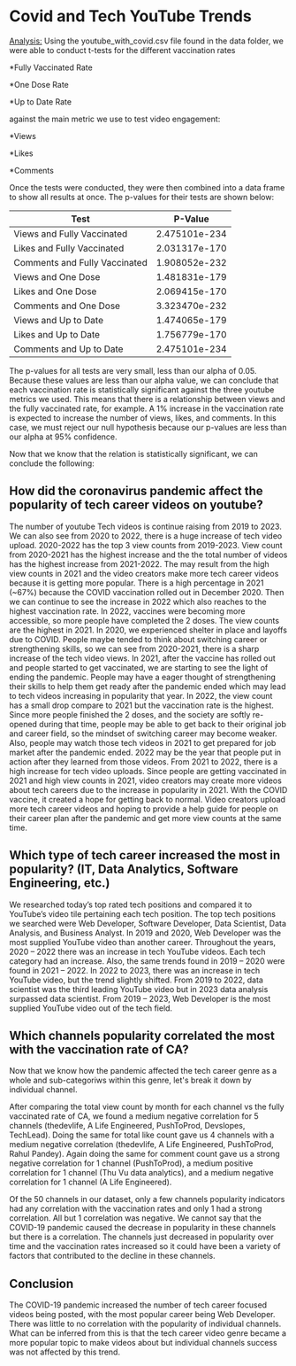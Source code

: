 # Covid and Tech YouTube Trends

<ins>Analysis:</ins>
Using the youtube_with_covid.csv file found in the data folder, we were able to conduct t-tests for the different vaccination rates

*Fully Vaccinated Rate

*One Dose Rate

*Up to Date Rate 

against the main metric we use to test video engagement:

*Views

*Likes

*Comments

Once the tests were conducted, they were then combined into a data frame to show all results at once. The p-values for their tests are shown below:

| Test | P-Value |
| --- | --- | 
| Views and Fully Vaccinated | 2.475101e-234 |
| Likes and Fully Vaccinated | 2.031317e-170 |
| Comments and Fully Vaccinated | 1.908052e-232 |
| Views and One Dose | 1.481831e-179 |
| Likes and One Dose | 2.069415e-170 | 
| Comments and One Dose | 3.323470e-232 | 
| Views and Up to Date | 1.474065e-179 |
| Likes and Up to Date | 1.756779e-170 |
| Comments and Up to Date | 2.475101e-234 |

The p-values for all tests are very small, less than our alpha of 0.05. Because these values are less than our alpha value, we can conclude that each vaccination rate is statistically significant against the three youtube metrics we used. This means that there is a relationship between views and the fully vaccinated rate, for example. A 1% increase in the vaccination rate is expected to increase the number of views, likes, and comments. In this case, we must reject our null hypothesis because our p-values are less than our alpha at 95% confidence.


Now that we know that the relation is statistically significant, we can conclude the following:

## How did the coronavirus pandemic affect the popularity of tech career videos on youtube? ##

The number of youtube Tech videos is continue raising from 2019 to 2023. We can also see from 2020 to 2022, there is a huge increase of tech video upload. 2020-2022 has the top 3 view counts from 2019-2023. View count from 2020-2021 has the highest increase and the the total number of videos has the highest increase from 2021-2022. The may result from the high view counts in 2021 and the video creators make more tech career videos because it is getting more popular. There is a high percentage in 2021 (~67%) because the COVID vaccination rolled out in December 2020. Then we can continue to see the increase in 2022 which also reaches to the highest vaccination rate. In 2022, vaccines were becoming more accessible, so more people have completed the 2 doses. The view counts are the highest in 2021. In 2020, we experienced shelter in place and layoffs due to COVID. People maybe tended to think about switching career or strengthening skills, so we can see from 2020-2021, there is a sharp increase of the tech video views. In 2021, after the vaccine has rolled out and people started to get vaccinated, we are starting to see the light of ending the pandemic. People may have a eager thought of strengthening their skills to help them get ready after the pandemic ended which may lead to tech videos increasing in popularity that year. In 2022, the view count has a small drop compare to 2021 but the vaccination rate is the highest. Since more people finished the 2 doses, and the society are softly re-opened during that time, people may be able to get back to their original job and career field, so the mindset of switching career may become weaker. Also, people may watch those tech videos in 2021 to get prepared for job market after the pandemic ended. 2022 may be the year that people put in action after they learned from those videos.
From 2021 to 2022, there is a high increase for tech video uploads. Since people are getting vaccinated in 2021 and high view counts in 2021, video creators may create more videos about tech careers due to the increase in popularity in 2021. With the COVID vaccine, it created a hope for getting back to normal. Video creators upload more tech career videos and hoping to provide a help guide for people on their career plan after the pandemic and get more view counts at the same time.

## Which type of tech career increased the most in popularity? (IT, Data Analytics, Software Engineering, etc.) ##

We researched today’s top rated tech positions and compared it to YouTube’s video tile pertaining each tech position. The top tech positions we searched were Web Developer, Software Developer, Data Scientist, Data Analysis, and Business Analyst. In 2019 and 2020, Web Developer was the most supplied YouTube video than another career. Throughout the years, 2020 – 2022 there was an increase in tech YouTube videos. Each tech category had an increase. Also, the same trends found in 2019 – 2020 were found in 2021 – 2022. In 2022 to 2023, there was an increase in tech YouTube video, but the trend slightly shifted. From 2019 to 2022, data scientist was the third leading YouTube video but in 2023 data analysis surpassed data scientist. From 2019 – 2023, Web Developer is the most supplied YouTube video out of the tech field.

## Which channels popularity correlated the most with the vaccination rate of CA? ##

Now that we know how the pandemic affected the tech career genre as a whole and sub-categoriws within this genre, let's break it down by individual channel. 

After comparing the total view count by month for each channel vs the fully vaccinated rate of CA, we found a medium negative correlation for 5 channels (thedevlife, A Life Engineered, PushToProd, Devslopes, TechLead). 
Doing the same for total like count gave us 4 channels with a medium negative correlation (thedevlife, A Life Engineered, PushToProd, Rahul Pandey).
Again doing the same for comment count gave us a strong negative correlation for 1 channel (PushToProd), a medium positive correlation for 1 channel (Thu Vu data analytics), and a medium negative correlation for 1 channel (A Life Engineered).

Of the 50 channels in our dataset, only a few channels popularity indicators had any correlation with the vaccination rates and only 1 had a strong correlation. All but 1 correlation was negative. We cannot say that the COVID-19 pandemic caused the decrease in popularity in these channels but there is a correlation. The channels just decreased in popularity over time and the vaccination rates increased so it could have been a variety of factors that contributed to the decline in these channels.

## Conclusion ##

The COVID-19 pandemic increased the number of tech career focused videos being posted, with the most popular career being Web Developer. There was little to no correlation with the popularity of individual channels. What can be inferred from this is that the tech career video genre became a more popular topic to make videos about but individual channels success was not affected by this trend.

